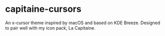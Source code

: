 # capitaine-cursors
An x-cursor theme inspired by macOS and based on KDE Breeze. Designed to pair well with my icon pack, La Capitaine.
